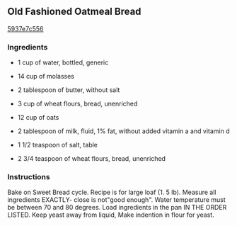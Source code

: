 ## Old Fashioned Oatmeal Bread

[5937e7c556](http://www.food.com/recipe/old-fashioned-oatmeal-bread-55974)

### Ingredients

 - 1 cup of water, bottled, generic

 - 14 cup of molasses

 - 2 tablespoon of butter, without salt

 - 3 cup of wheat flours, bread, unenriched

 - 12 cup of oats

 - 2 tablespoon of milk, fluid, 1% fat, without added vitamin a and vitamin d

 - 1 1/2 teaspoon of salt, table

 - 2 3/4 teaspoon of wheat flours, bread, unenriched

### Instructions

Bake on Sweet Bread cycle. Recipe is for large loaf (1. 5 lb). Measure all ingredients EXACTLY- close is not"good enough". Water temperature must be between 70 and 80 degrees. Load ingredients in the pan IN THE ORDER LISTED. Keep yeast away from liquid, Make indention in flour for yeast.